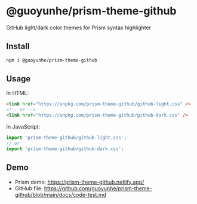 # @guoyunhe/prism-theme-github

GitHub light/dark color themes for Prism syntax highlighter

## Install

```bash
npm i @guoyunhe/prism-theme-github
```

## Usage

In HTML:

```html
<link href="https://unpkg.com/prism-theme-github/github-light.css" />
<!-- or -->
<link href="https://unpkg.com/prism-theme-github/github-dark.css" />
```

In JavaScript:

```ts
import 'prism-theme-github/github-light.css';
// or
import 'prism-theme-github/github-dark.css';
```

## Demo

- Prism demo: https://prism-theme-github.netlify.app/
- GitHub file: https://github.com/guoyunhe/prism-theme-github/blob/main/docs/code-test.md
